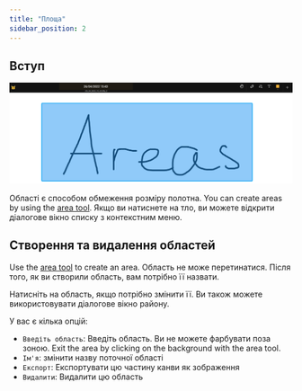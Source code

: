 ```yaml
---
title: "Площа"
sidebar_position: 2
---
```


## Вступ

![Площа](area.png)

Області є способом обмеження розміру полотна. You can create areas by using the [area tool](tools/area.md). Якщо ви натиснете на тло, ви можете відкрити діалогове вікно списку з контекстним меню.

## Створення та видалення областей

Use the [area tool](tools/area.md) to create an area. Область не може перетинатися. Після того, як ви створили область, вам потрібно її назвати.

Натисніть на область, якщо потрібно змінити її. Ви також можете використовувати діалогове вікно району.

У вас є кілька опцій:

* `Введіть область`: Введіть область. Ви не можете фарбувати поза зоною. Exit the area by clicking on the background with the area tool.
* `Ім'я`: змінити назву поточної області
* `Експорт`: Експортувати цю частину канви як зображення
* `Видалити`: Видалити цю область
